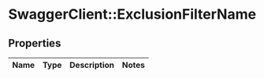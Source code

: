 # SwaggerClient::ExclusionFilterName

## Properties
Name | Type | Description | Notes
------------ | ------------- | ------------- | -------------


